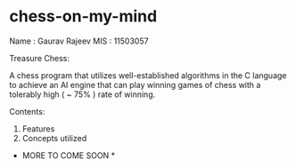 # chess-on-my-mind

Name : Gaurav Rajeev
MIS : 11503057


Treasure Chess:

A chess program that utilizes well-established algorithms in the C language to achieve an AI engine that can play winning games of chess with a tolerably high ( ~ 75% ) rate of winning.

Contents:
  1) Features
  2) Concepts utilized
  
  
  * MORE TO COME SOON *
